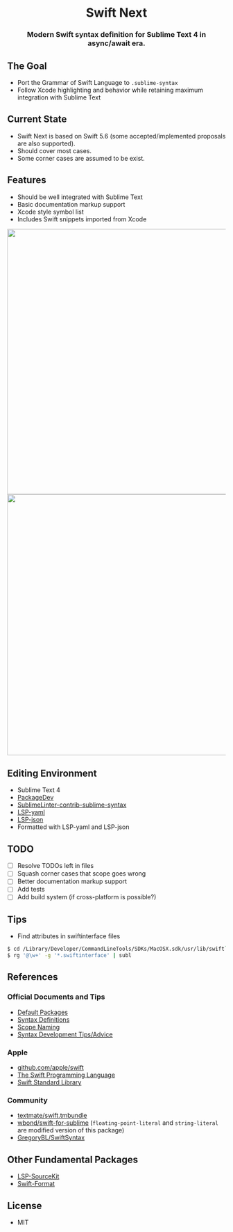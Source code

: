 
<h1 align="center">Swift Next</h1>
<h3 align="center">Modern Swift syntax definition for Sublime Text 4 in async/await era.</h3>

## The Goal

- Port the Grammar of Swift Language to `.sublime-syntax`
- Follow Xcode highlighting and behavior while retaining maximum integration with Sublime Text

## Current State

- Swift Next is based on Swift 5.6 (some accepted/implemented proposals are also supported).
- Should cover most cases.
- Some corner cases are assumed to be exist.

## Features

- Should be well integrated with Sublime Text
- Basic documentation markup support
- Xcode style symbol list
- Includes Swift snippets imported from Xcode

<img width="610" src="https://user-images.githubusercontent.com/10491362/174356891-ca7d6254-3a94-4a66-a65e-9a6ce261d0e4.png">
<img width="600" src="https://user-images.githubusercontent.com/10491362/174356902-3461b350-bfed-41fa-89e1-7a5d58a29362.png">

## Editing Environment

- Sublime Text 4
- [PackageDev](https://github.com/SublimeText/PackageDev)
- [SublimeLinter-contrib-sublime-syntax](https://github.com/FichteFoll/SublimeLinter-contrib-sublime-syntax)
- [LSP-yaml](https://github.com/sublimelsp/LSP-yaml)
- [LSP-json](https://github.com/sublimelsp/LSP-json)
- Formatted with LSP-yaml and LSP-json

## TODO

- [ ] Resolve TODOs left in files
- [ ] Squash corner cases that scope goes wrong
- [ ] Better documentation markup support
- [ ] Add tests
- [ ] Add build system (if cross-platform is possible?)

## Tips

- Find attributes in swiftinterface files
```sh
$ cd /Library/Developer/CommandLineTools/SDKs/MacOSX.sdk/usr/lib/swift`
$ rg '@\w+' -g '*.swiftinterface' | subl
```

## References

### Official Documents and Tips

- [Default Packages](https://github.com/sublimehq/Packages)
- [Syntax Definitions](https://www.sublimetext.com/docs/syntax.html)
- [Scope Naming](https://www.sublimetext.com/docs/scope_naming.html)
- [Syntax Development Tips/Advice](https://github.com/sublimehq/Packages/issues/757)

### Apple

- [github.com/apple/swift](https://github.com/apple/swift)
- [The Swift Programming Language](https://docs.swift.org/swift-book/ReferenceManual/zzSummaryOfTheGrammar.html)
- [Swift Standard Library](https://developer.apple.com/documentation/swift/swift_standard_library)

### Community

- [textmate/swift.tmbundle](https://github.com/textmate/swift.tmbundle)
- [wbond/swift-for-sublime](https://github.com/wbond/swift-for-sublime) (`floating-point-literal` and `string-literal` are modified version of this package)
- [GregoryBL/SwiftSyntax](https://github.com/GregoryBL/SwiftSyntax)

## Other Fundamental Packages

- [LSP-SourceKit](https://github.com/sublimelsp/LSP-SourceKit)
- [Swift-Format](https://github.com/aerobounce/Sublime-Swift-Format)

## License

- MIT
